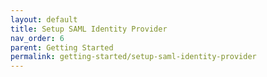 ```yaml
---
layout: default
title: Setup SAML Identity Provider
nav_order: 6
parent: Getting Started
permalink: getting-started/setup-saml-identity-provider
---
```

